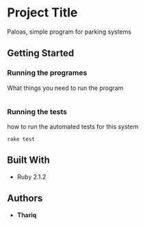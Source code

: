 # Project Title

Paloas, simple program for parking systems

## Getting Started

### Running the programes

What things you need to run the program

```

```

### Running the tests

how to run the automated tests for this system

```
rake test
```

## Built With

* Ruby 2.1.2

## Authors

* **Thariq**

